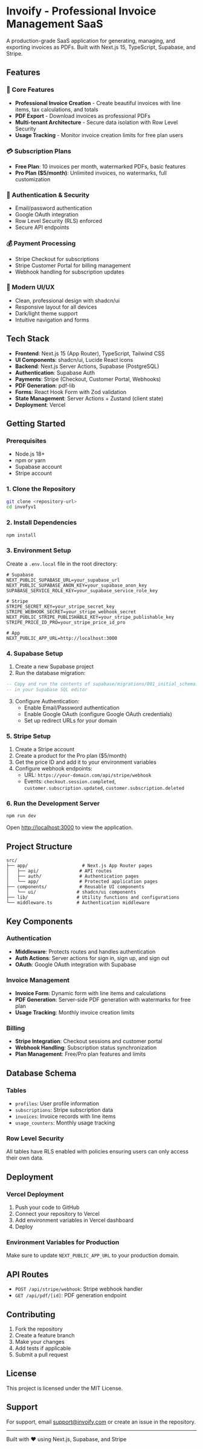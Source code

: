 # Invoify - Professional Invoice Management SaaS

A production-grade SaaS application for generating, managing, and exporting invoices as PDFs. Built with Next.js 15, TypeScript, Supabase, and Stripe.

## Features

### 🚀 Core Features
- **Professional Invoice Creation** - Create beautiful invoices with line items, tax calculations, and totals
- **PDF Export** - Download invoices as professional PDFs
- **Multi-tenant Architecture** - Secure data isolation with Row Level Security
- **Usage Tracking** - Monitor invoice creation limits for free plan users

### 💳 Subscription Plans
- **Free Plan**: 10 invoices per month, watermarked PDFs, basic features
- **Pro Plan ($5/month)**: Unlimited invoices, no watermarks, full customization

### 🔐 Authentication & Security
- Email/password authentication
- Google OAuth integration
- Row Level Security (RLS) enforced
- Secure API endpoints

### 💰 Payment Processing
- Stripe Checkout for subscriptions
- Stripe Customer Portal for billing management
- Webhook handling for subscription updates

### 🎨 Modern UI/UX
- Clean, professional design with shadcn/ui
- Responsive layout for all devices
- Dark/light theme support
- Intuitive navigation and forms

## Tech Stack

- **Frontend**: Next.js 15 (App Router), TypeScript, Tailwind CSS
- **UI Components**: shadcn/ui, Lucide React icons
- **Backend**: Next.js Server Actions, Supabase (PostgreSQL)
- **Authentication**: Supabase Auth
- **Payments**: Stripe (Checkout, Customer Portal, Webhooks)
- **PDF Generation**: pdf-lib
- **Forms**: React Hook Form with Zod validation
- **State Management**: Server Actions + Zustand (client state)
- **Deployment**: Vercel

## Getting Started

### Prerequisites

- Node.js 18+ 
- npm or yarn
- Supabase account
- Stripe account

### 1. Clone the Repository

```bash
git clone <repository-url>
cd invofyv1
```

### 2. Install Dependencies

```bash
npm install
```

### 3. Environment Setup

Create a `.env.local` file in the root directory:

```env
# Supabase
NEXT_PUBLIC_SUPABASE_URL=your_supabase_url
NEXT_PUBLIC_SUPABASE_ANON_KEY=your_supabase_anon_key
SUPABASE_SERVICE_ROLE_KEY=your_supabase_service_role_key

# Stripe
STRIPE_SECRET_KEY=your_stripe_secret_key
STRIPE_WEBHOOK_SECRET=your_stripe_webhook_secret
NEXT_PUBLIC_STRIPE_PUBLISHABLE_KEY=your_stripe_publishable_key
STRIPE_PRICE_ID_PRO=your_stripe_price_id_pro

# App
NEXT_PUBLIC_APP_URL=http://localhost:3000
```

### 4. Supabase Setup

1. Create a new Supabase project
2. Run the database migration:

```sql
-- Copy and run the contents of supabase/migrations/001_initial_schema.sql
-- in your Supabase SQL editor
```

3. Configure Authentication:
   - Enable Email/Password authentication
   - Enable Google OAuth (configure Google OAuth credentials)
   - Set up redirect URLs for your domain

### 5. Stripe Setup

1. Create a Stripe account
2. Create a product for the Pro plan ($5/month)
3. Get the price ID and add it to your environment variables
4. Configure webhook endpoints:
   - URL: `https://your-domain.com/api/stripe/webhook`
   - Events: `checkout.session.completed`, `customer.subscription.updated`, `customer.subscription.deleted`

### 6. Run the Development Server

```bash
npm run dev
```

Open [http://localhost:3000](http://localhost:3000) to view the application.

## Project Structure

```
src/
├── app/                    # Next.js App Router pages
│   ├── api/               # API routes
│   ├── auth/              # Authentication pages
│   └── app/               # Protected application pages
├── components/            # Reusable UI components
│   └── ui/               # shadcn/ui components
├── lib/                  # Utility functions and configurations
└── middleware.ts         # Authentication middleware
```

## Key Components

### Authentication
- **Middleware**: Protects routes and handles authentication
- **Auth Actions**: Server actions for sign in, sign up, and sign out
- **OAuth**: Google OAuth integration with Supabase

### Invoice Management
- **Invoice Form**: Dynamic form with line items and calculations
- **PDF Generation**: Server-side PDF generation with watermarks for free plan
- **Usage Tracking**: Monthly invoice creation limits

### Billing
- **Stripe Integration**: Checkout sessions and customer portal
- **Webhook Handling**: Subscription status synchronization
- **Plan Management**: Free/Pro plan features and limits

## Database Schema

### Tables
- `profiles`: User profile information
- `subscriptions`: Stripe subscription data
- `invoices`: Invoice records with line items
- `usage_counters`: Monthly usage tracking

### Row Level Security
All tables have RLS enabled with policies ensuring users can only access their own data.

## Deployment

### Vercel Deployment

1. Push your code to GitHub
2. Connect your repository to Vercel
3. Add environment variables in Vercel dashboard
4. Deploy

### Environment Variables for Production

Make sure to update `NEXT_PUBLIC_APP_URL` to your production domain.

## API Routes

- `POST /api/stripe/webhook`: Stripe webhook handler
- `GET /api/pdf/[id]`: PDF generation endpoint

## Contributing

1. Fork the repository
2. Create a feature branch
3. Make your changes
4. Add tests if applicable
5. Submit a pull request

## License

This project is licensed under the MIT License.

## Support

For support, email support@invoify.com or create an issue in the repository.

---

Built with ❤️ using Next.js, Supabase, and Stripe
